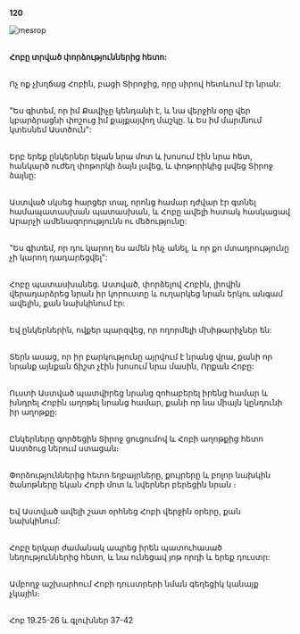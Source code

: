 **120**

![mesrop](https://volamar.ru/audio_video/foto/01/detbible/B252.BMP)

\
**Հոբը տրված փորձություններից հետո:**

\
Ոչ ոք չխղճաց Հոբին, բացի Տիրոջից, որը սիրով հետևում էր նրան:

\
"Ես գիտեմ, որ իմ Քավիչը կենդանի է, և նա վերջին օրը վեր կբարձրացնի փոշուց իմ քայքայվող մաշկը. և Ես իմ մարմնում կտեսնեմ Աստծուն":

\
Երբ երեք ընկերներ եկան նրա մոտ և խոսում էին նրա հետ, հանկարծ ուժեղ փոթորկի ձայն լսվեց, և փոթորիկից լսվեց Տիրոջ ձայնը:

\
Աստված սկսեց հարցեր տալ, որոնց համար դժվար էր գտնել համապատասխան պատասխան, և Հոբը ավելի հստակ հասկացավ Արարչի ամենազորությունն ու մեծությունը:

\
"Ես գիտեմ, որ դու կարող ես ամեն ինչ անել, և որ քո մտադրությունը չի կարող դադարեցվել":

\
Հոբը պատասխանեց.
Աստված, փորձելով Հոբին, լիովին վերադարձրեց նրան իր կորուստը և ուղարկեց նրան երկու անգամ ավելին, քան նախկինում էր:

\
Եվ ընկերներին, ովքեր պարզվեց, որ ողորմելի մխիթարիչներ են:

\
Տերն ասաց, որ իր բարկությունը այրվում է նրանց վրա, քանի որ նրանք այնքան ճիշտ չէին խոսում նրա մասին, Որքան Հոբը:

\
Ուստի Աստված պատվիրեց նրանց զոհաբերել իրենց համար և խնդրել Հոբին աղոթել նրանց համար, քանի որ նա միայն կընդունի իր աղոթքը:

\
Ընկերները գործեցին Տիրոջ ցուցումով և Հոբի աղոթքից հետո Աստծուց ներում ստացան։

\
Փորձություններից հետո եղբայրները, քույրերը և բոլոր նախկին ծանոթները եկան Հոբի մոտ և նվերներ բերեցին նրան ։

\
Եվ Աստված ավելի շատ օրհնեց Հոբի վերջին օրերը, քան նախկինում:

\
Հոբը երկար ժամանակ ապրեց իրեն պատուհասած նեղություններից հետո, և նա ունեցավ յոթ որդի և երեք դուստր:

\
Ամբողջ աշխարհում Հոբի դուստրերի նման գեղեցիկ կանայք չկային։

\
Հոբ 19.25-26 և գլուխներ 37-42
